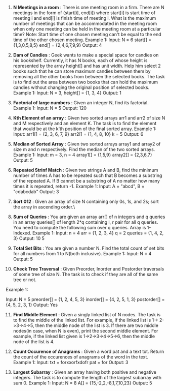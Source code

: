 1. **N Meetings in a room** : There is one meeting room in a firm. There are N meetings in the form of (start[i], end[i]) where start[i] is start time of meeting i and end[i] is finish time of meeting i.
What is the maximum number of meetings that can be accommodated in the meeting room when only one meeting can be held in the meeting room at a particular time?
Note: Start time of one chosen meeting can't be equal to the end time of the other chosen meeting.
Example 1:
Input:
N = 6
start[] = {1,3,0,5,8,5}
end[] =  {2,4,6,7,9,9}
Output: 
4

2. **Dam of Candies** : Geek wants to make a special space for candies on his bookshelf. Currently, it has N books, each of whose height is represented by the array height[] and has unit width.
Help him select 2 books such that he can store maximum candies between them by removing all the other books from between the selected books. The task is to find out the area between two books that can hold the maximum candies without changing the original position of selected books. 
Example 1:
Input: N = 3, height[] = {1, 3, 4}
Output: 1

3. **Factorial of large numbers** : Given an integer N, find its factorial.
Example 1:
Input: N = 5
Output: 120

4. **Kth Element of an array** : Given two sorted arrays arr1 and arr2 of size N and M respectively and an element K. The task is to find the element that would be at the k’th position of the final sorted array.
Example 1:
Input:
arr1[] = {2, 3, 6, 7, 9}
arr2[] = {1, 4, 8, 10}
k = 5
Output:
6

5. **Median of Sorted Array** : Given two sorted arrays array1 and array2 of size m and n respectively. Find the median of the two sorted arrays.
Example 1:
Input:
m = 3, n = 4
array1[] = {1,5,9}
array2[] = {2,3,6,7}
Output: 5

6. **Repeated Strinf Match** : Given two strings A and B, find the minimum number of times A has to be repeated such that B becomes a substring of the repeated A. If B cannot be a substring of A no matter how many times it is repeated, return -1.
Example 1:
Input: A = "abcd", B = "cdabcdab"
Output: 3

7. **Sort 012** : Given an array of size N containing only 0s, 1s, and 2s; sort the array in ascending order.\

8. **Sum of Queries** : You are given an array arr[] of n integers and q queries in an array queries[] of length 2*q containing l, r pair for all q queries. You need to compute the following sum over q queries.
Array is 1-Indexed.
Example 1:
Input: n = 4
arr = {1, 2, 3, 4}
q = 2
queries = {1, 4, 2, 3}
Output: 10 5

9. **Total Set Bits** : You are given a number N. Find the total count of set bits for all numbers from 1 to N(both inclusive).
Example 1:
Input: N = 4
Output: 5

10. **Check Tree Traversal** : Given Preorder, Inorder and Postorder traversals of some tree of size N. The task is to check if they are all of the same tree or not.

Example 1:

Input:
N = 5
preorder[] = {1, 2, 4, 5, 3}
inorder[] = {4, 2, 5, 1, 3}
postorder[] = {4, 5, 2, 3, 1}
Output: Yes

11. **Find Middle Element** : Given a singly linked list of N nodes.
The task is to find the middle of the linked list. For example, if the linked list is
1-> 2->3->4->5, then the middle node of the list is 3.
If there are two middle nodes(in case, when N is even), print the second middle element.
For example, if the linked list given is 1->2->3->4->5->6, then the middle node of the list is 4.

12. **Count Occurence of Anagrams** : Given a word pat and a text txt. Return the count of the occurences of anagrams of the word in the text.
Example 1:
Input:
txt = forxxorfxdofr
pat = for
Output: 3

13. **Largest Subarray** : Given an array having both positive and negative integers. The task is to compute the length of the largest subarray with sum 0.
Example 1:
Input:
N = 8
A[] = {15,-2,2,-8,1,7,10,23}
Output: 5
